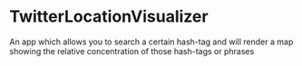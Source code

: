 # TwitterLocationVisualizer
An app which allows you to search a certain hash-tag and will render a map showing the relative concentration of those hash-tags or phrases
